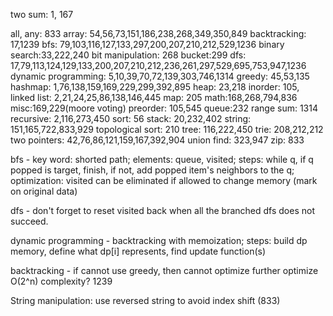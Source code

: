 two sum: 1, 167


all, any: 833
array: 54,56,73,151,186,238,268,349,350,849
backtracking: 17,1239
bfs: 79,103,116,127,133,297,200,207,210,212,529,1236
binary search:33,222,240
bit manipulation: 268
bucket:299
dfs: 17,79,113,124,129,133,200,207,210,212,236,261,297,529,695,753,947,1236
dynamic programming: 5,10,39,70,72,139,303,746,1314
greedy: 45,53,135
hashmap: 1,76,138,159,169,229,299,392,895
heap: 23,218
inorder: 105,
linked list: 2,21,24,25,86,138,146,445
map: 205
math:168,268,794,836
misc:169,229(moore voting)
preorder: 105,545
queue:232
range sum: 1314
recursive: 2,116,273,450
sort: 56
stack: 20,232,402
string: 151,165,722,833,929
topological sort: 210
tree: 116,222,450
trie: 208,212,212
two pointers: 42,76,86,121,159,167,392,904
union find: 323,947
zip: 833


bfs - key word: shorted path; elements: queue, visited; steps: while q, if q popped is target, finish, if not, add popped item's neighbors to the q; optimization: visited can be eliminated if allowed to change memory (mark on original data)

dfs - don't forget to reset visited back when all the branched dfs does not succeed.

dynamic programming -
backtracking with memoization; steps: build dp memory, define what dp[i] represents, find update function(s)

backtracking - if cannot use greedy, then cannot optimize further optimize O(2^n) complexity? 1239

String manipulation:
use reversed string to avoid index shift (833)